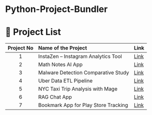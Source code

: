 # Python-Project-Bundler


# 📁 Project List

| Project No | Name of the Project                  | Link                                      |
|:------------:|:--------------------------------------|-------------------------------------------|
| 1          | InstaZen – Instagram Analytics Tool  | [Link](https://github.com/yourrepo/instazen) |
| 2          | Math Notes AI App                    | [Link](https://github.com/yourrepo/math-notes-ai) |
| 3          | Malware Detection Comparative Study  | [Link](https://github.com/yourrepo/malware-study) |
| 4          | Uber Data ETL Pipeline               | [Link](https://github.com/yourrepo/uber-etl) |
| 5          | NYC Taxi Trip Analysis with Mage     | [Link](https://github.com/yourrepo/nyc-taxi-pipeline) |
| 6          | RAG Chat App                         | [Link](https://github.com/yourrepo/rag-chat-app) |
| 7          | Bookmark App for Play Store Tracking | [Link](https://github.com/yourrepo/bookmark-app) |
